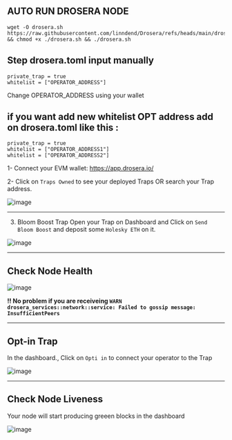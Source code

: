 ## AUTO RUN DROSERA NODE
```
wget -O drosera.sh https://raw.githubusercontent.com/linndend/Drosera/refs/heads/main/drosera.sh && chmod +x ./drosera.sh && ./drosera.sh
```
## Step drosera.toml input manually 
```
private_trap = true
whitelist = ["OPERATOR_ADDRESS"]
```
Change OPERATOR_ADDRESS using your wallet
## if you want add new whitelist OPT address add on drosera.toml like this :
```
private_trap = true
whitelist = ["OPERATOR_ADDRESS1"]
whitelist = ["OPERATOR_ADDRESS2"]
```
1- Connect your EVM wallet: https://app.drosera.io/

2- Click on `Traps Owned` to see  your deployed Traps OR search your Trap address.

![image](https://github.com/user-attachments/assets/9c39eea0-0aaf-417d-8552-765ff33f8a5e)

---

3. Bloom Boost Trap
Open your Trap on Dashboard and Click on `Send Bloom Boost` and deposit some `Holesky ETH` on it.

![image](https://github.com/user-attachments/assets/2f5216fd-fdf9-4732-96d0-959b3fbce479)

---

## Check Node Health
![image](https://github.com/user-attachments/assets/a4ad6e66-4749-4780-9347-c878399d4067)

**!! No problem if you are receiveing `WARN drosera_services::network::service: Failed to gossip message: InsufficientPeers`**

---

## Opt-in Trap
In the dashboard., Click on `Opti in` to connect your operator to the Trap

![image](https://github.com/user-attachments/assets/5189b5cb-cb46-4d10-938a-33f71951dfc2)

---

## Check Node Liveness
Your node will start producing greeen blocks in the dashboard

![image](https://github.com/user-attachments/assets/9ad08265-0ea4-49f7-85e5-316677245254)
